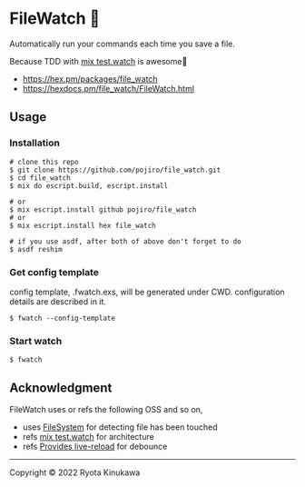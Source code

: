 # FileWatch 👀

Automatically run your commands each time you save a file.

Because TDD with [mix test.watch](https://github.com/lpil/mix-test.watch) is awesome🎉

- https://hex.pm/packages/file_watch
- https://hexdocs.pm/file_watch/FileWatch.html

## Usage

### Installation

```
# clone this repo
$ git clone https://github.com/pojiro/file_watch.git
$ cd file_watch
$ mix do escript.build, escript.install

# or
$ mix escript.install github pojiro/file_watch
# or
$ mix escript.install hex file_watch

# if you use asdf, after both of above don't forget to do
$ asdf reshim
```

### Get config template

config template, .fwatch.exs, will be generated under CWD.
configuration details are described in it.

    $ fwatch --config-template

### Start watch

    $ fwatch

## Acknowledgment

FileWatch uses or refs the following OSS and so on,

- uses [FileSystem](https://github.com/falood/file_system) for detecting file has been touched
- refs [mix test.watch](https://github.com/lpil/mix-test.watch) for architecture
- refs [Provides live-reload](https://github.com/phoenixframework/phoenix_live_reload) for debounce

---

Copyright © 2022 Ryota Kinukawa
